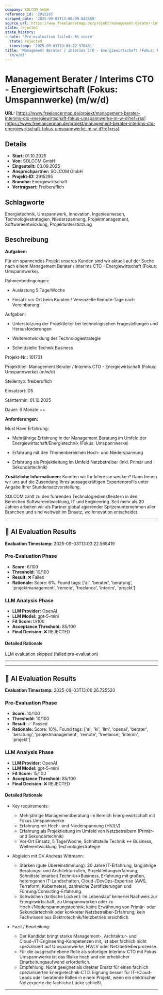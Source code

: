```yaml
---
company: SOLCOM GmbH
reference_id: '2915295'
scraped_date: '2025-09-03T13:00:09.842859'
source_url: https://www.freelancermap.de/projekt/management-berater-interims-cto-energiewirtschaft-fokus-umspannwerke-m-w-d?ref=rss
state: rejected
state_history:
- note: 'Pre-evaluation failed: 6% score'
  state: rejected
  timestamp: '2025-09-03T13:03:22.570481'
title: 'Management Berater / Interims CTO - Energiewirtschaft (Fokus: Umspannwerke)
  (m/w/d)'
---
```



# Management Berater / Interims CTO - Energiewirtschaft (Fokus: Umspannwerke) (m/w/d)
**URL:** [https://www.freelancermap.de/projekt/management-berater-interims-cto-energiewirtschaft-fokus-umspannwerke-m-w-d?ref=rss](https://www.freelancermap.de/projekt/management-berater-interims-cto-energiewirtschaft-fokus-umspannwerke-m-w-d?ref=rss)
## Details
- **Start:** 01.10.2025
- **Von:** SOLCOM GmbH
- **Eingestellt:** 03.09.2025
- **Ansprechpartner:** SOLCOM GmbH
- **Projekt-ID:** 2915295
- **Branche:** Energiewirtschaft
- **Vertragsart:** Freiberuflich

## Schlagworte
Energietechnik, Umspannwerk, Innovation, Ingenieurwesen, Technologiestrategien, Niederspannung, Projektmanagement, Softwareentwicklung, Projektunterstützung

## Beschreibung
**Aufgaben:**

Für ein spannendes Projekt unseres Kunden sind wir aktuell auf der Suche nach einem Management Berater / Interims CTO - Energiewirtschaft (Fokus: Umspannwerke).

Rahmenbedingungen:

- Auslastung 5 Tage/Woche

- Einsatz vor Ort beim Kunden / Vereinzelte Remote-Tage nach Vereinbarung

Aufgaben:

- Unterstützung der Projektleiter bei technologischen Fragestellungen und Herausforderungen

- Weiterentwicklung der Technologiestrategie

- Schnittstelle Technik Business

Projekt-Nr.:
101701

Projekttitel:
Management Berater / Interims CTO - Energiewirtschaft (Fokus: Umspannwerke) (m/w/d)

Stellentyp:
freiberuflich

Einsatzort:
D5

Starttermin:
01.10.2025

Dauer:
6 Monate ++

**Anforderungen:**

Must Have Erfahrung:

- Mehrjährige Erfahrung in der Management Beratung im Umfeld der Energiewirtschaft/Energietechnik (Fokus: Umspannwerke)

- Erfahrung mit den Themenbereichen Hoch- und Niederspannung

- Erfahrung als Projektleitung im Umfeld Netzbetreiber (inkl. Primär und Sekundärtechnik)

**Zusätzliche Informationen:**
Konnten wir Ihr Interesse wecken? Dann freuen wir uns auf die Zusendung Ihres aussagekräftigen Expertenprofils unter Angabe Ihrer Stundensatzvorstellung.

SOLCOM zählt zu den führenden Technologiedienstleistern in den Bereichen Softwareentwicklung, IT und Engineering. Seit mehr als 20 Jahren arbeiten wir als Partner global agierender Spitzenunternehmen aller Branchen und sind weltweit im Einsatz, wo Innovation entscheidet.

---

## 🤖 AI Evaluation Results

**Evaluation Timestamp:** 2025-09-03T13:03:22.568419

### Pre-Evaluation Phase
- **Score:** 6/100
- **Threshold:** 10/100
- **Result:** ❌ Failed
- **Rationale:** Score: 6%. Found tags: ['ai', 'berater', 'beratung', 'projektmanagement', 'remote', 'freelance', 'interim', 'projekt']

### LLM Analysis Phase
- **LLM Provider:** OpenAI
- **LLM Model:** gpt-5-mini
- **Fit Score:** 0/100
- **Acceptance Threshold:** 85/100
- **Final Decision:** ❌ REJECTED

#### Detailed Rationale
LLM evaluation skipped (failed pre-evaluation)

---


---

## 🤖 AI Evaluation Results

**Evaluation Timestamp:** 2025-09-03T13:06:26.725520

### Pre-Evaluation Phase
- **Score:** 10/100
- **Threshold:** 10/100
- **Result:** ✅ Passed
- **Rationale:** Score: 10%. Found tags: ['ai', 'ki', 'llm', 'openai', 'berater', 'beratung', 'projektmanagement', 'remote', 'freelance', 'interim', 'projekt']

### LLM Analysis Phase
- **LLM Provider:** OpenAI
- **LLM Model:** gpt-5-mini
- **Fit Score:** 15/100
- **Acceptance Threshold:** 85/100
- **Final Decision:** ❌ REJECTED

#### Detailed Rationale
- Key requirements:
  - Mehrjährige Managementberatung im Bereich Energiewirtschaft mit Fokus Umspannwerke
  - Erfahrung mit Hoch- und Niederspannung (HV/LV)
  - Erfahrung als Projektleitung im Umfeld von Netzbetreibern (Primär- und Sekundärtechnik)
  - Vor‑Ort Einsatz, 5 Tage/Woche, Schnittstelle Technik ↔ Business, Weiterentwicklung Technologiestrategie

- Abgleich mit CV Andreas Wittmann:
  - Stärken (gute Übereinstimmung): 30 Jahre IT-Erfahrung, langjährige Beratungs- und Architekturrollen, Projektleitungserfahrung, Schnittstellenarbeit Technik↔Business, Erfahrung mit großen, heterogenen IT-Landschaften, Cloud-/DevOps-Expertise (AWS, Terraform, Kubernetes), zahlreiche Zertifizierungen und Führung/Consulting-Erfahrung.
  - Schwächen (kritische Lücken): Im Lebenslauf keinerlei Nachweis zur Energiewirtschaft, zu Umspannwerken oder zu Hoch-/Niederspannungstechnik; keine Erwähnung von Primär- oder Sekundärtechnik oder konkreter Netzbetreiber-Erfahrung; kein Fachwissen aus Elektrotechnik/Netzbetrieb ersichtlich.

- Fazit / Beurteilung:
  - Der Kandidat bringt starke Management-, Architektur- und Cloud-/IT-Engineering-Kompetenzen mit, ist aber fachlich nicht spezialisiert auf Umspannwerke, HV/LV oder Netzbetreiberprozesse.
  - Für die ausgeschriebene Rolle als sofortiger Interims-CTO mit Fokus Umspannwerke ist das Risiko hoch und ein erheblicher Einarbeitungsaufwand erforderlich.
  - Empfehlung: Nicht geeignet als direkter Ersatz für einen fachlich spezialisierten Energietechnik‑CTO. Eignung besser für IT-/Cloud-Leads oder beratende Rollen in einem Projekt, wenn ein elektrischer Netzexperte die fachliche Lücke schließt.

---
